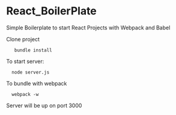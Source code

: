 # React_BoilerPlate
Simple Boilerplate to start React Projects with Webpack and Babel

Clone project

       bundle install

To start server:

      node server.js

To bundle with webpack

      webpack -w
      
Server will be up on port 3000
